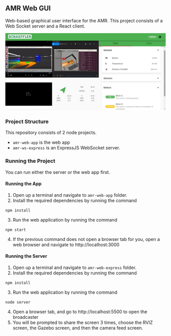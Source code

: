 ## AMR Web GUI

Web-based graphical user interface for the AMR. This project consists of a Web Socket server and a React client.

![user interface](docs/ui.jpg)

### Project Structure

This repository consists of 2 node projects.

- `amr-web-app` is the web app
- `amr-ws-express` is an ExpressJS WebSocket server.

### Running the Project

You can run either the server or the web app first.

#### Running the App

1. Open up a terminal and navigate to `amr-web-app` folder.
2. Install the required dependencies by running the command

```
npm install
```

3. Run the web application by running the command

```
npm start
```

4. If the previous command does not open a browser tab for you, open a web browser and navigate to http://localhost:3000

#### Running the Server

1. Open up a terminal and navigate to `amr-web-express` folder.
2. Install the required dependencies by running the command

```
npm install
```

3. Run the web application by running the command

```
node server
```

4. Open a browser tab, and go to http://localhost:5500 to open the broadcaster
5. You will be prompted to share the screen 3 times, choose the RVIZ screen, the Gazebo screen, and then the camera feed screen.
